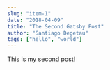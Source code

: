 ```yaml
---
slug: "item-1"
date: "2018-04-09"
title: "The Second Gatsby Post"
author: "Santiago Degetau"
tags: ["hello", "world"]
---
```


This is my second post!
